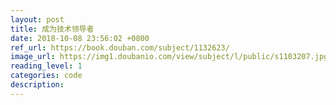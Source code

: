 ```yaml
---
layout: post
title: 成为技术领导者
date: 2018-10-08 23:56:02 +0800
ref_url: https://book.douban.com/subject/1132623/
image_url: https://img1.doubanio.com/view/subject/l/public/s1103207.jpg
reading_level: 1
categories: code
description: 
---
```

